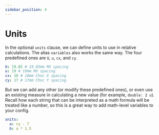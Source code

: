 ```yaml
---
sidebar_position: 4
---
```


# Units

In the optional `units` clause, we can define units to use in relative calculations.
The alias `variables` also works the same way.
The four predefined ones are `U`, `u`, `cx`, and `cy`.

```yaml
U: 19.05 # 19.05mm MX spacing
u: 19 # 19mm MX spacing
cx: 18 # 18mm Choc X spacing
cy: 17 # 17mm Choc Y spacing
```

But we can add any other (or modify these predefined ones), or even use an existing measure in calculating a new value (for example, `double: 2 u`).
Recall how each string that can be interpreted as a math formula will be treated like a number, so this is a great way to add math-level variables to your config.

```yaml
units:
  a: cy - 7
  b: a * 1.5
```
